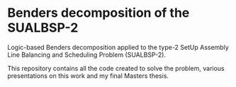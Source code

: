 # Benders decomposition of the SUALBSP-2

Logic-based Benders decomposition applied to the type-2 SetUp Assembly Line Balancing and Scheduling Problem (SUALBSP-2).

This repository contains all the code created to solve the problem, various presentations on this work and my final Masters thesis.
